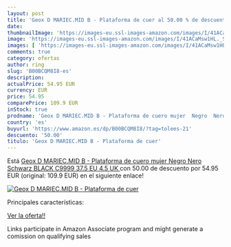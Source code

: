 ```yaml
---
layout: post
title: 'Geox D MARIEC.MID B - Plataforma de cuer al 50.00 % de descuento'
date: 
thumbnailImage: 'https://images-eu.ssl-images-amazon.com/images/I/41ACaMsw1HL._SL200_.jpg'
image: 'https://images-eu.ssl-images-amazon.com/images/I/41ACaMsw1HL._SL200_.jpg'
images: [ 'https://images-eu.ssl-images-amazon.com/images/I/41ACaMsw1HL._SL200_.jpg' ]
comments: true
category: ofertas
author: ring
slug: 'B00BCQM8I8-es'
description:
actualPrice: 54.95 EUR
currency: EUR
price: 54.95
comparePrice: 109.9 EUR
inStock: true
prodname: 'Geox D MARIEC.MID B - Plataforma de cuero mujer  Negro  Nero  Schwarz  BLACK C9999     37.5 EU  4.5 UK '
country: 'es'
buyurl: 'https://www.amazon.es/dp/B00BCQM8I8/?tag=tolees-21'
descuento: '50.00'
titulo: 'Geox D MARIEC.MID B - Plataforma de cuer'
---
```


Está [Geox D MARIEC.MID B - Plataforma de cuero mujer  Negro  Nero  Schwarz  BLACK C9999     37.5 EU  4.5 UK ](https://www.amazon.es/dp/B00BCQM8I8/?tag=tolees-21) con 50.00 de descuento por 54.95 EUR (original: 109.9 EUR) en el siguiente enlace!

[![Geox D MARIEC.MID B - Plataforma de cuer](https://images-eu.ssl-images-amazon.com/images/I/41ACaMsw1HL._SL200_.jpg)](https://www.amazon.es/dp/B00BCQM8I8/?tag=tolees-21)

Principales características:


[Ver la oferta!!](https://www.amazon.es/dp/B00BCQM8I8/?tag=tolees-21)

Links participate in Amazon Associate program and might generate a comission on qualifying sales


